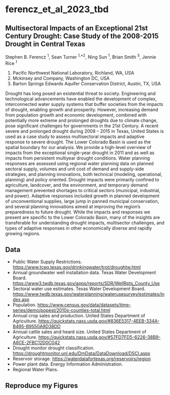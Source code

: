 # ferencz_et_al_2023_tbd

## Multisectoral Impacts of an Exceptional 21st Century Drought: Case Study of the 2008-2015 Drought in Central Texas
Stephen B. Ferencz <sup>1</sup>, Sean Turner <sup>1,*2</sup>, Ning Sun <sup>1</sup>, Brian Smith <sup>3</sup>, Jennie Rice <sup>1</sup> 
1. Pacific Northwest National Laboratory, Richland, WA, USA
2. Mckinsey and Company, Washington DC, USA
3. Barton Springs Edwards Aquifer Conservation District, Austin, TX, USA

Drought has long posed an existential threat to society. Engineering and technological advancements have enabled the development of complex, interconnected water supply systems that buffer societies from the impacts of drought, enabling growth and prosperity. However, increasing demand from population growth and economic development, combined with potentially more extreme and prolonged droughts due to climate change, pose significant challenges for governments in the 21st Century. A recent severe and prolonged drought during 2008 – 2015 in Texas, United States is used as a case study to assess multisectoral impacts and adaptive response to severe drought. The Lower Colorado Basin is used as the spatial boundary for our analysis. We provide a high-level overview of impacts from the exceptional single-year drought in 2011 and as well as impacts from persistent multiyear drought conditions. Water planning responses are assessed using regional water planning data on planned sectoral supply, volumes and unit cost of demand and supply-side strategies, and planning innovations, both technical (modeling, operational, planning) and policy oriented. Drought impacts were primarily confined to agriculture, landcover, and the environment, and temporary demand management prevented shortages to critical sectors (municipal, industrial, and power). Adaptive responses included growth in planned development of unconventional supplies, large jump in panned municipal conservation, and several planning innovations aimed at improving the region’s preparedness to future drought. While the impacts and responses we present are specific to the Lower Colorado Basin, many of the insights are transferable for understanding drought impacts, multisector challenges, and types of adaptive responses in other economically diverse and rapidly growing regions. 

## Data 
- Public Water Supply Restrictions. https://www.tceq.texas.gov/drinkingwater/trot/droughtw.html
- Annual groundwater well installation data. Texas Water Development Board. https://www3.twdb.texas.gov/apps/reports/SDR/WellRpts_County_Use
- Sectoral water use estimates. Texas Water Development Board. https://www.twdb.texas.gov/waterplanning/waterusesurvey/estimates/index.asp
- Population. https://www.census.gov/data/datasets/time-series/demo/popest/2010s-counties-total.html
- Annual crop sales and production. United States Department of Agriculture. https://quickstats.nass.usda.gov/#836E5317-4EEB-334A-B495-B9550A9D38DD
- Annual cattle sales and heard size. United States Department of Agriculture. https://quickstats.nass.usda.gov/#57FD7FD5-6226-38B9-A6CE-2FBC12D0C042
- Drought monitor drought classification. https://droughtmonitor.unl.edu/DmData/DataDownload/DSCI.aspx
- Reservoir storage. https://waterdatafortexas.org/reservoirs/region
- Power plant data. Energy Information Administration. 
- Regional Water Plans. 

## Reproduce my Figures 


